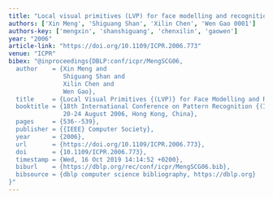 ```yaml
---
title: "Local visual primitives (LVP) for face modelling and recognition"
authors: ['Xin Meng', 'Shiguang Shan', 'Xilin Chen', 'Wen Gao 0001']
authors-key: ['mengxin', 'shanshiguang', 'chenxilin', 'gaowen']
year: "2006"
article-link: "https://doi.org/10.1109/ICPR.2006.773"
venue: "ICPR"
bibex: "@inproceedings{DBLP:conf/icpr/MengSCG06,
  author    = {Xin Meng and
               Shiguang Shan and
               Xilin Chen and
               Wen Gao},
  title     = {Local Visual Primitives {(LVP)} for Face Modelling and Recognition},
  booktitle = {18th International Conference on Pattern Recognition {(ICPR} 2006),
               20-24 August 2006, Hong Kong, China},
  pages     = {536--539},
  publisher = {{IEEE} Computer Society},
  year      = {2006},
  url       = {https://doi.org/10.1109/ICPR.2006.773},
  doi       = {10.1109/ICPR.2006.773},
  timestamp = {Wed, 16 Oct 2019 14:14:52 +0200},
  biburl    = {https://dblp.org/rec/conf/icpr/MengSCG06.bib},
  bibsource = {dblp computer science bibliography, https://dblp.org}
}"
---
```

